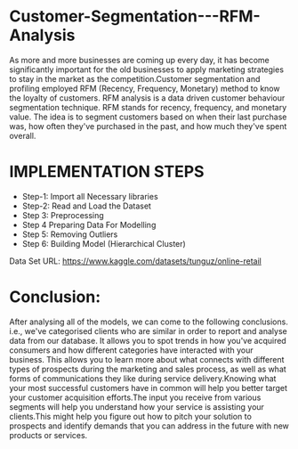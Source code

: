 # Customer-Segmentation---RFM-Analysis
As more and more businesses are coming up every day, it has become significantly important for the old businesses to apply marketing strategies to stay in the market as the competition.Customer segmentation and profiling employed RFM (Recency, Frequency, Monetary) method to know the loyalty of customers. RFM analysis is a data driven customer behaviour segmentation technique. RFM stands for recency, frequency, and monetary value. The idea is to segment customers based on when their last purchase was, how often they've purchased in the past, and how much they've spent overall.

# IMPLEMENTATION STEPS
* Step-1: Import all Necessary libraries
* Step-2: Read and Load the Dataset
* Step 3: Preprocessing
* Step 4 Preparing Data For Modelling
* Step 5: Removing Outliers
* Step 6: Building Model (Hierarchical Cluster)

Data Set URL: https://www.kaggle.com/datasets/tunguz/online-retail
# Conclusion:

After analysing all of the models, we can come to the following conclusions. i.e., we've categorised clients who are similar in order to report and analyse data from our database. It allows you to spot trends in how you've acquired consumers and how different categories have interacted with your business. This allows you to learn more about what connects with different types of prospects during the marketing and sales process, as well as what forms of communications they like during service delivery.Knowing what your most successful customers have in common will help you better target your customer acquisition efforts.The input you receive from various segments will help you understand how your service is assisting your clients.This might help you figure out how to pitch your solution to prospects and identify demands that you can address in the future with new products or services.

